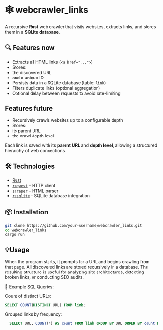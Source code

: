 # 🕸️ webcrawler_links

A recursive **Rust** web crawler that visits websites, extracts links, and stores them in a **SQLite database**.

## 🔍 Features now

-  Extracts all HTML links (`<a href="...">`)  
-  Stores:
  - the discovered URL
  - and a unique ID
-  Persists data in a SQLite database (table: `link`)
-  Filters duplicate links (optional aggregation)
-  Optional delay between requests to avoid rate-limiting

## Features future
-  Recursively crawls websites up to a configurable depth  
-  Stores:
  - its parent URL
  - the crawl depth level

Each link is saved with its **parent URL** and **depth level**, allowing a structured hierarchy of web connections.

## 🛠️ Technologies

- [Rust](https://www.rust-lang.org/)
- [`reqwest`](https://docs.rs/reqwest/) – HTTP client  
- [`scraper`](https://docs.rs/scraper/) – HTML parser  
- [`rusqlite`](https://docs.rs/rusqlite/) – SQLite database integration

## 📦 Installation

```bash
git clone https://github.com/your-username/webcrawler_links.git
cd webcrawler_links
cargo run
```

## 💡Usage

When the program starts, it prompts for a URL and begins crawling from that page. All discovered links are stored recursively in a database. The resulting structure is useful for analyzing site architectures, detecting broken links, or conducting SEO audits.

🧪 Example SQL Queries:

  Count of distinct URLs:
  ```sql
  SELECT COUNT(DISTINCT URL) FROM link;
  ```
  Grouped links by frequency:
  ```sql
    SELECT URL, COUNT(*) AS count FROM link GROUP BY URL ORDER BY count DESC;
  ```
